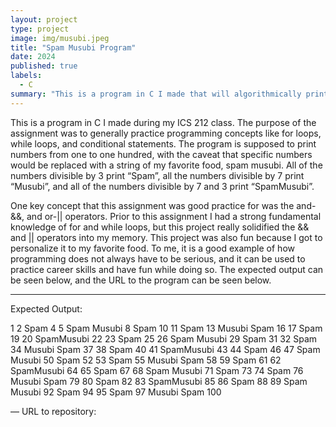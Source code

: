 ```yaml
---
layout: project
type: project
image: img/musubi.jpeg
title: "Spam Musubi Program"
date: 2024
published: true
labels:
  - C
summary: "This is a program in C I made that will algorithmically print my favorite food."
---
```


This is a program in C I made during my ICS 212 class. The purpose of the assignment was to generally practice programming concepts like for loops, while loops, and conditional statements. The program is supposed to print numbers from one to one hundred, with the caveat that specific numbers would be replaced with a string of my favorite food, spam musubi. All of the numbers divisible by 3 print “Spam”, all the numbers divisible by 7 print “Musubi”, and all of the numbers divisible by 7 and 3 print “SpamMusubi”. 

One key concept that this assignment was good practice for was the and-&&, and or-|| operators. Prior to this assignment I had a strong fundamental knowledge of for and while loops, but this project really solidified the && and || operators into my memory. This project was also fun because I got to personalize it to my favorite food. To me, it is a good example of how programming does not always have to be serious, and it can be used to practice career skills and have fun while doing so. The expected output can be seen below, and the URL to the program can be seen below.

---
 
Expected Output:

1
2
Spam
4
5
Spam
Musubi
8
Spam
10
11
Spam
13
Musubi
Spam
16
17
Spam
19
20
SpamMusubi
22
23
Spam
25
26
Spam
Musubi
29
Spam
31
32
Spam
34
Musubi
Spam
37
38
Spam
40
41
SpamMusubi
43
44
Spam
46
47
Spam
Musubi
50
Spam
52
53
Spam
55
Musubi
Spam
58
59
Spam
61
62
SpamMusubi
64
65
Spam
67
68
Spam
Musubi
71
Spam
73
74
Spam
76
Musubi
Spam
79
80
Spam
82
83
SpamMusubi
85
86
Spam
88
89
Spam
Musubi
92
Spam
94
95
Spam
97
Musubi
Spam
100

—
URL to repository: 

